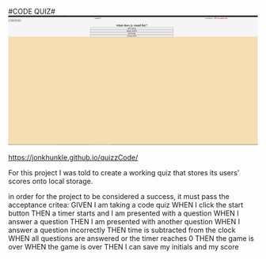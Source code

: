 #CODE QUIZ#
![WORKING PROJECT](<https://github.com/JonkHunkle/quizzCode/blob/main/images/Screenshot%20(22).png?raw=true>)

https://jonkhunkle.github.io/quizzCode/

For this project I was told to create a working quiz that stores its users' scores onto local storage.

in order for the project to be considered a success, it must pass the acceptance critea:
GIVEN I am taking a code quiz
WHEN I click the start button
THEN a timer starts and I am presented with a question
WHEN I answer a question
THEN I am presented with another question
WHEN I answer a question incorrectly
THEN time is subtracted from the clock
WHEN all questions are answered or the timer reaches 0
THEN the game is over
WHEN the game is over
THEN I can save my initials and my score
